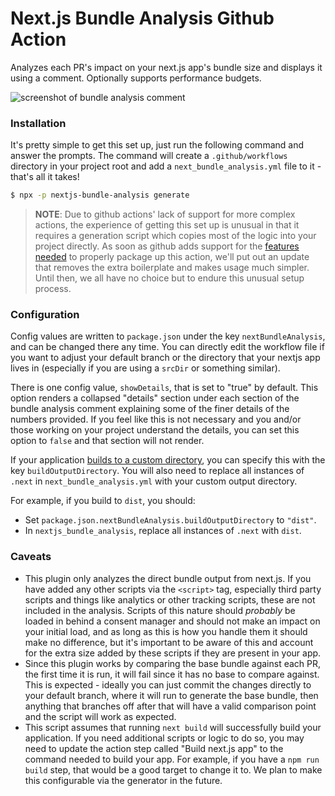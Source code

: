 # Next.js Bundle Analysis Github Action

Analyzes each PR's impact on your next.js app's bundle size and displays it using a comment. Optionally supports performance budgets.

![screenshot of bundle analysis comment](https://p176.p0.n0.cdn.getcloudapp.com/items/BluKP76d/2b51f74a-9c0f-481f-b76a-9b36cf37d369.png?v=ddd23d0d9ee1ee9ad40487d181ed917f)

### Installation

It's pretty simple to get this set up, just run the following command and answer the prompts. The command will create a `.github/workflows` directory in your project root and add a `next_bundle_analysis.yml` file to it - that's all it takes!

```sh
$ npx -p nextjs-bundle-analysis generate
```

> **NOTE**: Due to github actions' lack of support for more complex actions, the experience of getting this set up is unusual in that it requires a generation script which copies most of the logic into your project directly. As soon as github adds support for the [features](https://github.com/actions/runner/pull/1144) [needed](https://github.com/actions/runner/pull/1144#discussion_r651087316) to properly package up this action, we'll put out an update that removes the extra boilerplate and makes usage much simpler. Until then, we all have no choice but to endure this unusual setup process.

### Configuration

Config values are written to `package.json` under the key `nextBundleAnalysis`, and can be changed there any time. You can directly edit the workflow file if you want to adjust your default branch or the directory that your nextjs app lives in (especially if you are using a `srcDir` or something similar).

There is one config value, `showDetails`, that is set to "true" by default. This option renders a collapsed "details" section under each section of the bundle analysis comment explaining some of the finer details of the numbers provided. If you feel like this is not necessary and you and/or those working on your project understand the details, you can set this option to `false` and that section will not render.

If your application [builds to a custom directory](https://nextjs.org/docs/api-reference/next.config.js/setting-a-custom-build-directory), you can specify this with the key `buildOutputDirectory`. You will also need to replace all instances of `.next` in `next_bundle_analysis.yml` with your custom output directory.

For example, if you build to `dist`, you should:

- Set `package.json.nextBundleAnalysis.buildOutputDirectory` to `"dist"`.
- In `nextjs_bundle_analysis`, replace all instances of `.next` with `dist`.

### Caveats

- This plugin only analyzes the direct bundle output from next.js. If you have added any other scripts via the `<script>` tag, especially third party scripts and things like analytics or other tracking scripts, these are not included in the analysis. Scripts of this nature should _probably_ be loaded in behind a consent manager and should not make an impact on your initial load, and as long as this is how you handle them it should make no difference, but it's important to be aware of this and account for the extra size added by these scripts if they are present in your app.
- Since this plugin works by comparing the base bundle against each PR, the first time it is run, it will fail since it has no base to compare against. This is expected - ideally you can just commit the changes directly to your default branch, where it will run to generate the base bundle, then anything that branches off after that will have a valid comparison point and the script will work as expected.
- This script assumes that running `next build` will successfully build your application. If you need additional scripts or logic to do so, you may need to update the action step called "Build next.js app" to the command needed to build your app. For example, if you have a `npm run build` step, that would be a good target to change it to. We plan to make this configurable via the generator in the future.
